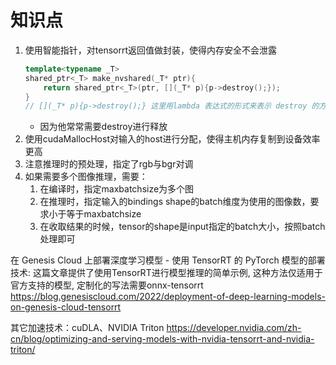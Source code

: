 # 知识点
1. 使用智能指针，对tensorrt返回值做封装，使得内存安全不会泄露
    ```c++
    template<typename _T>
    shared_ptr<_T> make_nvshared(_T* ptr){
        return shared_ptr<_T>(ptr, [](_T* p){p->destroy();});
    }
    // [](_T* p){p->destroy();} 这里用lambda 表达式的形式来表示 destroy 的方式
    ```
    - 因为他常常需要destroy进行释放
2. 使用cudaMallocHost对输入的host进行分配，使得主机内存复制到设备效率更高
3. 注意推理时的预处理，指定了rgb与bgr对调
4. 如果需要多个图像推理，需要：
    1. 在编译时，指定maxbatchsize为多个图
    2. 在推理时，指定输入的bindings shape的batch维度为使用的图像数，要求小于等于maxbatchsize
    3. 在收取结果的时候，tensor的shape是input指定的batch大小，按照batch处理即可


在 Genesis Cloud 上部署深度学习模型 - 使用 TensorRT 的 PyTorch 模型的部署技术: 这篇文章提供了使用TensorRT进行模型推理的简单示例, 这种方法仅适用于官方支持的模型, 定制化的写法需要onnx-tensorrt
https://blog.genesiscloud.com/2022/deployment-of-deep-learning-models-on-genesis-cloud-tensorrt

其它加速技术：cuDLA、NVIDIA Triton 
https://developer.nvidia.com/zh-cn/blog/optimizing-and-serving-models-with-nvidia-tensorrt-and-nvidia-triton/


    